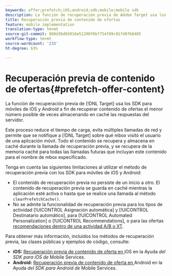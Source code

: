 ```yaml
---
keywords: offer;prefetch;iOS;android;sdk;mobile;mobile sdk
description: La función de recuperación previa de Adobe Target usa los SDK para móviles de iOS y Android a fin de recuperar contenido de ofertas el menor número posible de veces almacenando en caché las respuestas del servidor.
title: Recuperación previa de contenido de ofertas
feature: mobile implementation
translation-type: tm+mt
source-git-commit: 968d36d65016e51290f6bf754f69c91fd8f68405
workflow-type: tm+mt
source-wordcount: '233'
ht-degree: 63%

---
```



# Recuperación previa de contenido de ofertas{#prefetch-offer-content}

La función de recuperación previa de [!DNL Target] usa los SDK para móviles de iOS y Android a fin de recuperar contenido de ofertas el menor número posible de veces almacenando en caché las respuestas del servidor.

Este proceso reduce el tiempo de carga, evita múltiples llamadas de red y permite que se notifique a [!DNL Target] sobre qué mbox visitó el usuario de una aplicación móvil. Todo el contenido se recupera y almacena en caché durante la llamada de recuperación previa, y se recupera de la memoria caché para todas las llamadas futuras que incluyan este contenido para el nombre de mbox especificado.

Tenga en cuenta las siguientes limitaciones al utilizar el método de recuperación previa con los SDK para móviles de iOS y Android:

* El contenido de recuperación previa no persiste de un inicio a otro. El contenido de recuperación previa se guarda en caché mientras la aplicación esté activa o hasta que se realice una llamada al método `clearPrefetchCache()`.
* No se admite la funcionalidad de recuperación previa para los tipos de actividad [!UICONTROL Asignación automática] y [!UICONTROL Destinatario automático], para [!UICONTROL Automated Personalization] o [!UICONTROL Recommendations], o para las ofertas [recomendaciones dentro de una actividad A/B o XT](/help/c-recommendations/recommendations-as-an-offer.md).

Para obtener más información, incluidos los métodos de recuperación previa, las clases públicas y ejemplos de código, consulte:

* **iOS:**  [Recuperación previa de contenido de oferta en ](https://experienceleague.adobe.com/docs/mobile-services/ios/target-ios/c-mob-target-prefetch-ios.html) iOS en la Ayuda *del SDK para iOS de* Mobile Services.
* **Android:**  [Recuperación previa de contenido de oferta en ](https://experienceleague.adobe.com/docs/mobile-services/android/target-android/c-mob-target-prefetch-android.html) Android en la Ayuda *del SDK para Android de* Mobile Services.
